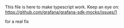 This file is here to make typescript work.  Keep an eye on:
https://github.com/grafana/grafana-sdk-mocks/issues/1

for a real fix